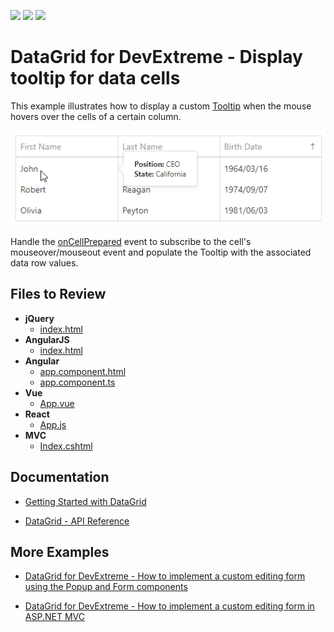<!-- default badges list -->
![](https://img.shields.io/endpoint?url=https://codecentral.devexpress.com/api/v1/VersionRange/213953876/19.1.6%2B)
[![](https://img.shields.io/badge/Open_in_DevExpress_Support_Center-FF7200?style=flat-square&logo=DevExpress&logoColor=white)](https://supportcenter.devexpress.com/ticket/details/T827766)
[![](https://img.shields.io/badge/📖_How_to_use_DevExpress_Examples-e9f6fc?style=flat-square)](https://docs.devexpress.com/GeneralInformation/403183)
<!-- default badges end -->
# DataGrid for DevExtreme - Display tooltip for data cells

This example illustrates how to display a custom [Tooltip](https://js.devexpress.com/Documentation/ApiReference/UI_Widgets/dxTooltip/) when the mouse hovers over the cells of a certain column. 

![A custom tooltip](devextreme-datagrid-display-tooltip-for-data-cells.png)

Handle the [onCellPrepared](https://js.devexpress.com/Documentation/ApiReference/UI_Widgets/dxDataGrid/Configuration/) event to subscribe to the cell's mouseover/mouseout event and populate the Tooltip with the associated data row values.

## Files to Review

- **jQuery**
    - [index.html](jquery/index.html)
- **AngularJS**
    - [index.html](angularjs/index.html)
- **Angular**
    - [app.component.html](angular/src/app/app.component.html)
    - [app.component.ts](angular/src/app/app.component.ts)
- **Vue**
    - [App.vue](vue/src/App.vue)
- **React**
    - [App.js](react/src/App.js)
- **MVC**    
    - [Index.cshtml](mvc/Views/Home/Index.cshtml)

## Documentation

- [Getting Started with DataGrid](https://js.devexpress.com/Documentation/Guide/UI_Components/DataGrid/Getting_Started_with_DataGrid/)

- [DataGrid - API Reference](https://js.devexpress.com/Documentation/ApiReference/UI_Components/dxDataGrid/)

## More Examples

- [DataGrid for DevExtreme - How to implement a custom editing form using the Popup and Form components](https://github.com/DevExpress-Examples/devextreme-datagrid-custom-editing-form)

- [DataGrid for DevExtreme - How to implement a custom editing form in ASP.NET MVC](https://github.com/DevExpress-Examples/devextreme-asp-net-mvc-datagrid-custom-editing-form)
